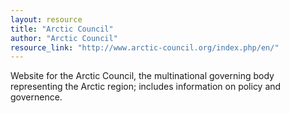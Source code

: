 ```yaml
---
layout: resource
title: "Arctic Council"
author: "Arctic Council"
resource_link: "http://www.arctic-council.org/index.php/en/"
---
```


Website for the Arctic Council, the multinational governing body representing the Arctic region; includes information on policy and governence.
